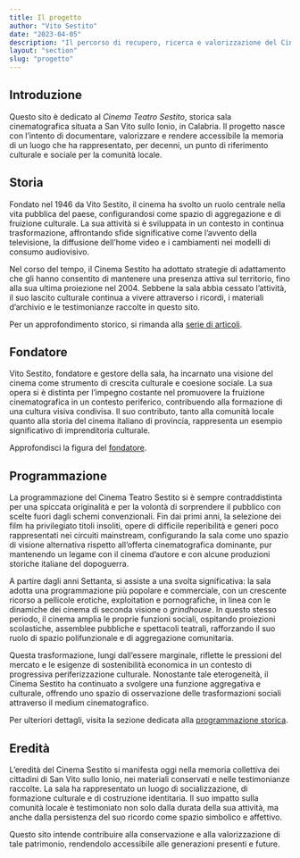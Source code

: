 ```yaml
---
title: Il progetto
author: "Vito Sestito"
date: "2023-04-05"
description: "Il percorso di recupero, ricerca e valorizzazione del Cinema Teatro Sestito."
layout: "section"
slug: "progetto"
---
```


## Introduzione

Questo sito è dedicato al *Cinema Teatro Sestito*, storica sala cinematografica situata a San Vito sullo Ionio, in Calabria. Il progetto nasce con l’intento di documentare, valorizzare e rendere accessibile la memoria di un luogo che ha rappresentato, per decenni, un punto di riferimento culturale e sociale per la comunità locale.

## Storia

Fondato nel 1946 da Vito Sestito, il cinema ha svolto un ruolo centrale nella vita pubblica del paese, configurandosi come spazio di aggregazione e di fruizione culturale. La sua attività si è sviluppata in un contesto in continua trasformazione, affrontando sfide significative come l’avvento della televisione, la diffusione dell’home video e i cambiamenti nei modelli di consumo audiovisivo.

Nel corso del tempo, il Cinema Sestito ha adottato strategie di adattamento che gli hanno consentito di mantenere una presenza attiva sul territorio, fino alla sua ultima proiezione nel 2004. Sebbene la sala abbia cessato l’attività, il suo lascito culturale continua a vivere attraverso i ricordi, i materiali d’archivio e le testimonianze raccolte in questo sito.

Per un approfondimento storico, si rimanda alla [serie di articoli](/categories/storia/).

## Fondatore

Vito Sestito, fondatore e gestore della sala, ha incarnato una visione del cinema come strumento di crescita culturale e coesione sociale. La sua opera si è distinta per l’impegno costante nel promuovere la fruizione cinematografica in un contesto periferico, contribuendo alla formazione di una cultura visiva condivisa. Il suo contributo, tanto alla comunità locale quanto alla storia del cinema italiano di provincia, rappresenta un esempio significativo di imprenditoria culturale.

Approfondisci la figura del [fondatore](/2023/04/20/la-storia-di-vito-sestito/).

## Programmazione

La programmazione del Cinema Teatro Sestito si è sempre contraddistinta per una spiccata originalità e per la volontà di sorprendere il pubblico con scelte fuori dagli schemi convenzionali. Fin dai primi anni, la selezione dei film ha privilegiato titoli insoliti, opere di difficile reperibilità e generi poco rappresentati nei circuiti mainstream, configurando la sala come uno spazio di visione alternativa rispetto all’offerta cinematografica dominante, pur mantenendo un legame con il cinema d’autore e con alcune produzioni storiche italiane del dopoguerra.

A partire dagli anni Settanta, si assiste a una svolta significativa: la sala adotta una programmazione più popolare e commerciale, con un crescente ricorso a pellicole erotiche, exploitation e pornografiche, in linea con le dinamiche dei cinema di seconda visione o *grindhouse*. In questo stesso periodo, il cinema amplia le proprie funzioni sociali, ospitando proiezioni scolastiche, assemblee pubbliche e spettacoli teatrali, rafforzando il suo ruolo di spazio polifunzionale e di aggregazione comunitaria.

Questa trasformazione, lungi dall’essere marginale, riflette le pressioni del mercato e le esigenze di sostenibilità economica in un contesto di progressiva periferizzazione culturale. Nonostante tale eterogeneità, il Cinema Sestito ha continuato a svolgere una funzione aggregativa e culturale, offrendo uno spazio di osservazione delle trasformazioni sociali attraverso il medium cinematografico.

Per ulteriori dettagli, visita la sezione dedicata alla [programmazione storica](/programmazione-storica/).

## Eredità

L’eredità del Cinema Sestito si manifesta oggi nella memoria collettiva dei cittadini di San Vito sullo Ionio, nei materiali conservati e nelle testimonianze raccolte. La sala ha rappresentato un luogo di socializzazione, di formazione culturale e di costruzione identitaria. Il suo impatto sulla comunità locale è testimoniato non solo dalla durata della sua attività, ma anche dalla persistenza del suo ricordo come spazio simbolico e affettivo.

Questo sito intende contribuire alla conservazione e alla valorizzazione di tale patrimonio, rendendolo accessibile alle generazioni presenti e future.
